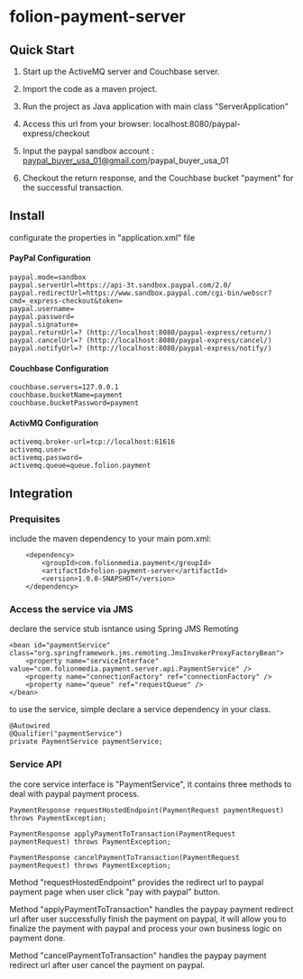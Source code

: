 folion-payment-server
=====================

Quick Start
------------

1. Start up the ActiveMQ server and Couchbase server.

2. Import the code as a maven project.

3. Run the project as Java application with main class "ServerApplication"

4. Access this url from your browser: localhost:8080/paypal-express/checkout

5. Input the paypal sandbox account : paypal_buyer_usa_01@gmail.com/paypal_buyer_usa_01

6. Checkout the return response, and the Couchbase bucket "payment" for the successful transaction.

Install
------------
configurate the properties in "application.xml" file

#### PayPal Configuration
```
paypal.mode=sandbox
paypal.serverUrl=https://api-3t.sandbox.paypal.com/2.0/
paypal.redirectUrl=https://www.sandbox.paypal.com/cgi-bin/webscr?cmd=_express-checkout&token=
paypal.username=
paypal.password=
paypal.signature=
paypal.returnUrl=? (http://localhost:8080/paypal-express/return/)
paypal.cancelUrl=? (http://localhost:8080/paypal-express/cancel/)
paypal.notifyUrl=? (http://localhost:8080/paypal-express/notify/)
```

#### Couchbase Configuration
```
couchbase.servers=127.0.0.1
couchbase.bucketName=payment
couchbase.bucketPassword=payment
```
#### ActivMQ Configuration
```
activemq.broker-url=tcp://localhost:61616
activemq.user=
activemq.password=
activemq.queue=queue.folion.payment
```

Integration
------------

### Prequisites

include the maven dependency to your main pom.xml:

		<dependency>
			<groupId>com.folionmedia.payment</groupId>
			<artifactId>folion-payment-server</artifactId>
			<version>1.0.0-SNAPSHOT</version>
		</dependency>

### Access the service via JMS

declare the service stub isntance using Spring JMS Remoting

	<bean id="paymentService" class="org.springframework.jms.remoting.JmsInvokerProxyFactoryBean">
		<property name="serviceInterface" value="com.folionmedia.payment.server.api.PaymentService" />
		<property name="connectionFactory" ref="connectionFactory" />
		<property name="queue" ref="requestQueue" />
	</bean>

to use the service, simple declare a service dependency in your class.

	@Autowired
	@Qualifier("paymentService")
	private PaymentService paymentService;

### Service API

the core service interface is "PaymentService", it contains three methods to deal with paypal payment process.

	PaymentResponse requestHostedEndpoint(PaymentRequest paymentRequest) throws PaymentException;
	
	PaymentResponse applyPaymentToTransaction(PaymentRequest paymentRequest) throws PaymentException;
	
	PaymentResponse cancelPaymentToTransaction(PaymentRequest paymentRequest) throws PaymentException;

Method "requestHostedEndpoint" provides the redirect url to paypal payment page when user click "pay with paypal" button.

Method "applyPaymentToTransaction" handles the paypay payment redirect url after user successfully finish the payment on paypal, it will allow you to finalize the payment with paypal and process your own business logic on payment done.

Method "cancelPaymentToTransaction" handles the paypay payment redirect url after user cancel the payment on paypal.



